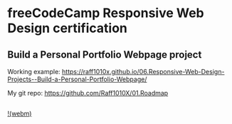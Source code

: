 # freeCodeCamp Responsive Web Design certification

## Build a Personal Portfolio Webpage project

Working example: https://raff1010x.github.io/06.Responsive-Web-Design-Projects--Build-a-Personal-Portfolio-Webpage/

My git repo: https://github.com/Raff1010X/01.Roadmap
##
[!(webm)](./movie/rec-screen.webm)